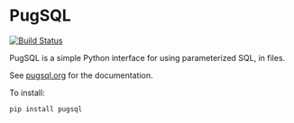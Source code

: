 # PugSQL

[![Build Status](https://travis-ci.org/mcfunley/pugsql.svg?branch=master)](https://travis-ci.org/mcfunley/pugsql)

PugSQL is a simple Python interface for using parameterized SQL, in files.

See [pugsql.org](https://pugsql.org) for the documentation.

To install:

    pip install pugsql
